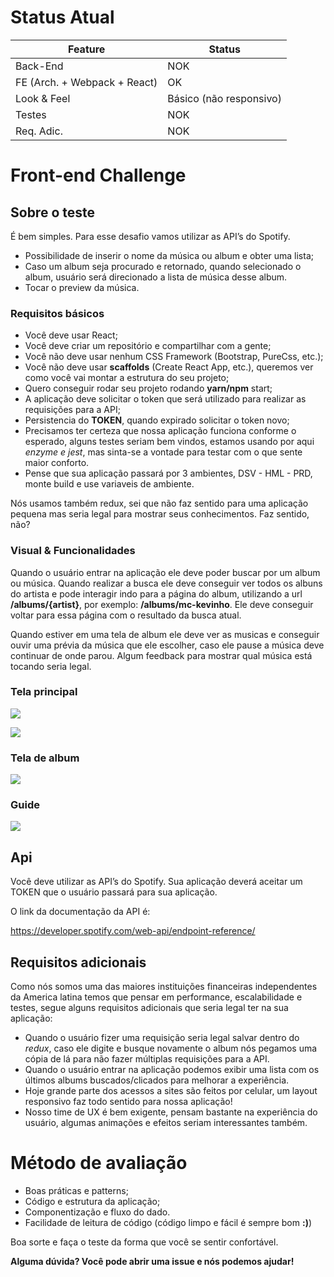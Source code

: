 # Status Atual

| Feature                      |                   Status |
| ---------------------------- | ------------------------ |
| Back-End                     | NOK                      |
| FE (Arch. + Webpack + React) | OK                       |
| Look & Feel                  | Básico (não responsivo)  |
| Testes                       | NOK                      |
| Req. Adic.                   | NOK                      |

# Front-end Challenge

## Sobre o teste

É bem simples. Para esse desafio vamos utilizar as API’s do Spotify.

 - Possibilidade de inserir o nome da música ou album e obter uma lista;
 - Caso um album seja procurado e retornado, quando selecionado o album, usuário será direcionado a lista de música desse album.
 - Tocar o preview da música.

### Requisitos básicos

- Você deve usar React;
- Você deve criar um repositório e compartilhar com a gente;
- Você não deve usar nenhum CSS Framework (Bootstrap, PureCss, etc.);
- Você não deve usar **scaffolds** (Create React App, etc.), queremos ver como você vai montar a estrutura do seu projeto;
- Quero conseguir rodar seu projeto rodando **yarn/npm** start;
- A aplicação deve solicitar o token que será utilizado para realizar as requisições para a API;
- Persistencia do **TOKEN**, quando expirado solicitar o token novo;
- Precisamos ter certeza que nossa aplicação funciona conforme o esperado, alguns testes seriam bem vindos, estamos usando por aqui *enzyme e jest*, mas sinta-se a vontade para testar com o que sente maior conforto.
- Pense que sua aplicação passará por 3 ambientes, DSV - HML - PRD, monte build e use variaveis de ambiente.

Nós usamos também redux, sei que não faz sentido para uma aplicação pequena mas seria legal para mostrar seus conhecimentos. Faz sentido, não?

### Visual & Funcionalidades

Quando o usuário entrar na aplicação ele deve poder buscar por um album ou música. Quando realizar a busca ele deve conseguir ver todos os albuns do artista e pode interagir indo para a página do album, utilizando a url **/albums/{artist}**, por exemplo: **/albums/mc-kevinho**. Ele deve conseguir voltar para essa página com o resultado da busca atual.

Quando estiver em uma tela de album ele deve ver as musicas e conseguir ouvir uma prévia da música que ele escolher, caso ele pause a música deve continuar de onde parou. Algum feedback para mostrar qual música está tocando seria legal.

### Tela principal

![](https://github.com/rodyrafa/challenge/raw/master/imgs/home_1.jpg)

![](https://github.com/rodyrafa/challenge/raw/master/imgs/home_2.jpg)

### Tela de album

![](https://github.com/rodyrafa/challenge/raw/master/imgs/list.jpg)

### Guide

![](https://github.com/rodyrafa/challenge/raw/master/imgs/guide.jpg)

## Api

Você deve utilizar as API’s do Spotify. Sua aplicação deverá aceitar um TOKEN que o usuário passará para sua aplicação.

O link da documentação da API é:

https://developer.spotify.com/web-api/endpoint-reference/

## Requisitos adicionais

Como nós somos uma das maiores instituições financeiras independentes da America latina temos que pensar em performance, escalabilidade e testes, segue alguns requisitos adicionais que seria legal ter na sua aplicação:

- Quando o usuário fizer uma requisição seria legal salvar dentro do *redux*, caso ele digite e busque novamente o album nós pegamos uma cópia de lá para não fazer múltiplas requisições para a API.
- Quando o usuário entrar na aplicação podemos exibir uma lista com os últimos albums buscados/clicados para melhorar a experiência.
- Hoje grande parte dos acessos a sites são feitos por celular, um layout responsivo faz todo sentido para nossa aplicação!
- Nosso time de UX é bem exigente, pensam bastante na experiência do usuário, algumas animações e efeitos seriam interessantes também.

# Método de avaliação

- Boas práticas e patterns;
- Código e estrutura da aplicação;
- Componentização e fluxo do dado.
- Facilidade de leitura de código (código limpo e fácil é sempre bom **:)**)

Boa sorte e faça o teste da forma que você se sentir confortável.

**Alguma dúvida? Você pode abrir uma issue e nós podemos ajudar!**